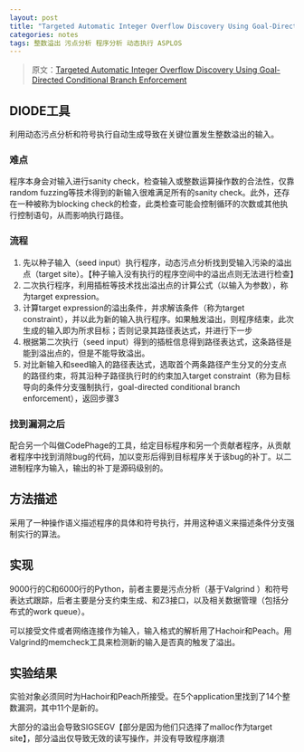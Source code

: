 ```yaml
---
layout: post
title: "Targeted Automatic Integer Overflow Discovery Using Goal-Directed Conditional Branch Enforcement (2015)"
categories: notes
tags: 整数溢出 污点分析 程序分析 动态执行 ASPLOS 
---
```


> 原文：[Targeted Automatic Integer Overflow Discovery Using Goal-Directed Conditional Branch Enforcement][src] 

[src]: dl.acm.org/citation.cfm?id=2694389

## DIODE工具
利用动态污点分析和符号执行自动生成导致在关键位置发生整数溢出的输入。

### 难点
程序本身会对输入进行sanity check，检查输入或整数运算操作数的合法性，仅靠random fuzzing等技术得到的新输入很难满足所有的sanity check。此外，还存在一种被称为blocking check的检查，此类检查可能会控制循环的次数或其他执行控制语句，从而影响执行路径。

### 流程
1. 先以种子输入（seed input）执行程序，动态污点分析找到受输入污染的溢出点（target site）。【种子输入没有执行的程序空间中的溢出点则无法进行检查】
2. 二次执行程序，利用插桩等技术找出溢出点的计算公式（以输入为参数），称为target expression。
3. 计算target expression的溢出条件，并求解该条件（称为target constraint），并以此为新的输入执行程序。如果触发溢出，则程序结束，此次生成的输入即为所求目标；否则记录其路径表达式，并进行下一步
4. 根据第二次执行（seed input）得到的插桩信息得到路径表达式，这条路径是能到溢出点的，但是不能导致溢出。
5. 对比新输入和seed输入的路径表达式，选取首个两条路径产生分叉的分支点的路径约束，将其沿种子路径执行时的约束加入target constraint（称为目标导向的条件分支强制执行，goal-directed conditional branch enforcement），返回步骤3

### 找到漏洞之后
配合另一个叫做CodePhage的工具，给定目标程序和另一个贡献者程序，从贡献者程序中找到消除bug的代码，加以变形后得到目标程序关于该bug的补丁。以二进制程序为输入，输出的补丁是源码级别的。

## 方法描述
采用了一种操作语义描述程序的具体和符号执行，并用这种语义来描述条件分支强制实行的算法。

## 实现
9000行的C和6000行的Python，前者主要是污点分析（基于Valgrind
）和符号表达式跟踪，后者主要是分支约束生成、和Z3接口，以及相关数据管理（包括分布式的work queue）。

可以接受文件或者网络连接作为输入，输入格式的解析用了Hachoir和Peach。用Valgrind的memcheck工具来检测新的输入是否真的触发了溢出。

## 实验结果
实验对象必须同时为Hachoir和Peach所接受。在5个application里找到了14个整数漏洞，其中11个是新的。

大部分的溢出会导致SIGSEGV【部分是因为他们只选择了malloc作为target site】，部分溢出仅导致无效的读写操作，并没有导致程序崩溃

